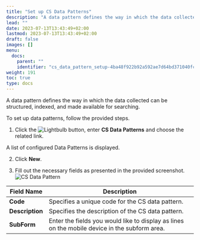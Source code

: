 ```yaml
---
title: "Set up CS Data Patterns"
description: "A data pattern defines the way in which the data collected can be structured, indexed, and made available for searching."
lead: ""
date: 2023-07-13T13:43:49+02:00
lastmod: 2023-07-13T13:43:49+02:00
draft: false
images: []
menu:
  docs:
    parent: ""
    identifier: "cs_data_pattern_setup-4ba48f922b92a592ae7d64bd371040fc"
weight: 191
toc: true
type: docs
---
```


A data pattern defines the way in which the data collected can be structured, indexed, and made available for searching. 

To set up data patterns, follow the provided steps.

1. Click the ![Lightbulb](Lightbulb_icon.PNG) button, enter **CS Data Patterns** and choose the related link.        

  A list of configured Data Patterns is displayed.              
 
2. Click **New**.

3. Fill out the necessary fields as presented in the provided screenshot.     
   ![CS Data Pattern](CS-Data-Pattern.JPG)

| Field Name      | Description |
| ----------- | ----------- |
| **Code**   | Specifies a unique code for the CS data pattern.     |
| **Description**   | Specifies the description of the CS data pattern.      |
| **SubForm**  | Enter the fields you would like to display as lines on the mobile device in the subform area. |